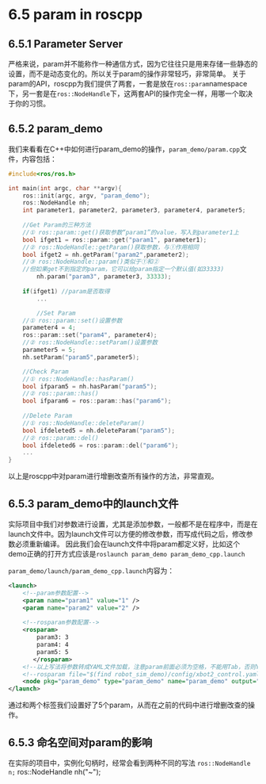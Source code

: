 # 6.5 param in roscpp
## 6.5.1 Parameter Server
严格来说，param并不能称作一种通信方式，因为它往往只是用来存储一些静态的设置，而不是动态变化的。所以关于param的操作非常轻巧，非常简单。
关于param的API，roscpp为我们提供了两套，一套是放在`ros::param`namespace下，另一套是在`ros::NodeHandle`下，这两套API的操作完全一样，用哪一个取决于你的习惯。

## 6.5.2 param_demo
我们来看看在C++中如何进行param_demo的操作，`param_demo/param.cpp`文件，内容包括：
```cpp
#include<ros/ros.h>

int main(int argc, char **argv){
	ros::init(argc, argv, "param_demo");
	ros::NodeHandle nh;
	int parameter1, parameter2, parameter3, parameter4, parameter5;
	
	//Get Param的三种方法
	//① ros::param::get()获取参数“param1”的value，写入到parameter1上
	bool ifget1 = ros::param::get("param1", parameter1);
	//② ros::NodeHandle::getParam()获取参数，与①作用相同
	bool ifget2 = nh.getParam("param2",parameter2);
	//③ ros::NodeHandle::param()类似于①和②
	//但如果get不到指定的param，它可以给param指定一个默认值(如33333)
        nh.param("param3", parameter3, 33333);
	
	if(ifget1) //param是否取得
	    ...

        //Set Param
	//① ros::param::set()设置参数
	parameter4 = 4;
	ros::param::set("param4", parameter4);
	//② ros::NodeHandle::setParam()设置参数
	parameter5 = 5;
	nh.setParam("param5",parameter5);

	//Check Param
	//① ros::NodeHandle::hasParam()
	bool ifparam5 = nh.hasParam("param5");
	//② ros::param::has()
	bool ifparam6 = ros::param::has("param6");
	
	//Delete Param
	//① ros::NodeHandle::deleteParam()
	bool ifdeleted5 = nh.deleteParam("param5");
	//② ros::param::del()
	bool ifdeleted6 = ros::param::del("param6");
	...
}
```
以上是roscpp中对param进行增删改查所有操作的方法，非常直观。

## 6.5.3 param_demo中的launch文件

实际项目中我们对参数进行设置，尤其是添加参数，一般都不是在程序中，而是在launch文件中。因为launch文件可以方便的修改参数，而写成代码之后，修改参数必须重新编译。
因此我们会在launch文件中将param都定义好，比如这个demo正确的打开方式应该是`roslaunch param_demo param_demo_cpp.launch`

`param_demo/launch/param_demo_cpp.launch`内容为：
```xml
<launch>
	<!--param参数配置-->
	<param name="param1" value="1" />
	<param name="param2" value="2" />
	
	<!--rosparam参数配置-->
	<rosparam>   
        param3: 3
        param4: 4
        param5: 5
       </rosparam>
	<!--以上写法将参数转成YAML文件加载，注意param前面必须为空格，不能用Tab，否则YAML解析错误-->
	<!--rosparam file="$(find robot_sim_demo)/config/xbot2_control.yaml" command="load" /-->
	<node pkg="param_demo" type="param_demo" name="param_demo" output="screen" />
</launch>
```
通过<param>和<rosparam>两个标签我们设置好了5个param，从而在之前的代码中进行增删改查的操作。
## 6.5.3 命名空间对param的影响
在实际的项目中，实例化句柄时，经常会看到两种不同的写法
	```ros::NodeHandle n;```
	ros::NodeHandle nh("~");

